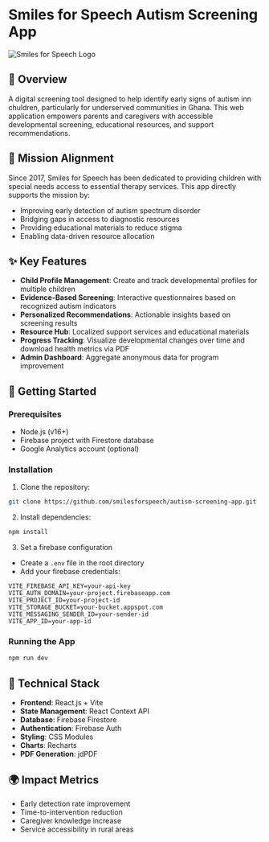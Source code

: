 # Smiles for Speech Autism Screening App

![Smiles for Speech Logo](app/src/assets/header-logo.png)

## 🌟 Overview
A digital screening tool designed to help identify early signs of autism inn chuldren, particularly for underserved communities in Ghana. This web application empowers parents and caregivers with accessible developmental screening, educational resources, and support recommendations.

## 🎯 Mission Alignment
Since 2017, Smiles for Speech has been dedicated to providing children with special needs access to essential therapy services. This app directly supports the mission by:
- Improving early detection of autism spectrum disorder
- Bridging gaps in access to diagnostic resources
- Providing educational materials to reduce stigma
- Enabling data-driven resource allocation

## ✨ Key Features
- **Child Profile Management**: Create and track developmental profiles for multiple children
- **Evidence-Based Screening**: Interactive questionnaires based on recognized autism indicators
- **Personalized Recommendations**: Actionable insights based on screening results
- **Resource Hub**: Localized support services and educational materials
- **Progress Tracking**: Visualize developmental changes over time and download health metrics via PDF
- **Admin Dashboard**: Aggregate anonymous data for program improvement

## 🚀 Getting Started

### Prerequisites
- Node.js (v16+)
- Firebase project with Firestore database
- Google Analytics account (optional)

### Installation
1. Clone the repository:
```bash
git clone https://github.com/smilesforspeech/autism-screening-app.git
```

2. Install dependencies:
```bash
npm install
```

3. Set a firebase configuration
- Create a `.env` file in the root directory
- Add your firebase credentials:
```
VITE_FIREBASE_API_KEY=your-api-key
VITE_AUTH_DOMAIN=your-project.firebaseapp.com
VITE_PROJECT_ID=your-project-id
VITE_STORAGE_BUCKET=your-bucket.appspot.com
VITE_MESSAGING_SENDER_ID=your-sender-id
VITE_APP_ID=your-app-id
```

### Running the App
```bash
npm run dev
```

## 🔧 Technical Stack
- **Frontend**: React.js + Vite
- **State Management**: React Context API
- **Database**: Firebase Firestore
- **Authentication**: Firebase Auth
- **Styling**: CSS Modules
- **Charts**: Recharts
- **PDF Generation**: jdPDF

## 🌍 Impact Metrics
- Early detection rate improvement
- Time-to-intervention reduction
- Caregiver knowledge increase
- Service accessibility in rural areas
